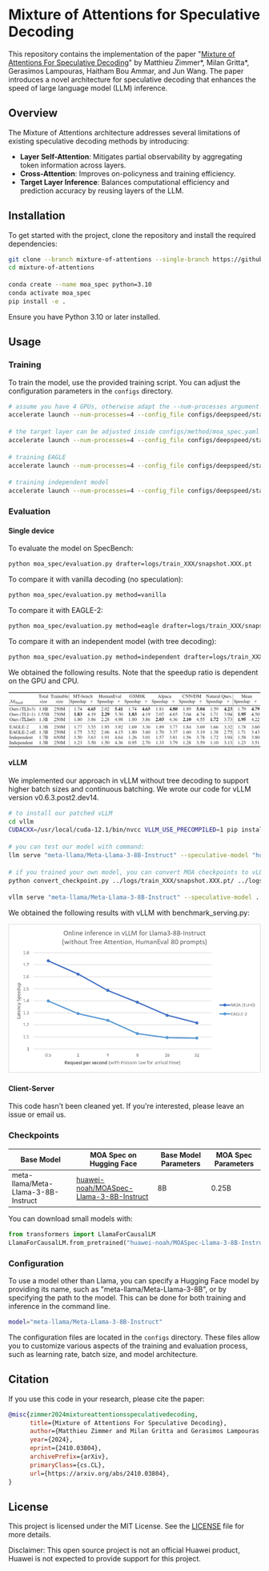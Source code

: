 # Mixture of Attentions for Speculative Decoding

This repository contains the implementation of the paper "[Mixture of Attentions For Speculative Decoding](https://arxiv.org/abs/2410.03804)" by Matthieu Zimmer*, Milan Gritta*, Gerasimos Lampouras, Haitham Bou Ammar, and Jun Wang. The paper introduces a novel architecture for speculative decoding that enhances the speed of large language model (LLM) inference.

## Overview

The Mixture of Attentions architecture addresses several limitations of existing speculative decoding methods by introducing:
- **Layer Self-Attention**: Mitigates partial observability by aggregating token information across layers.
- **Cross-Attention**: Improves on-policyness and training efficiency.
- **Target Layer Inference**: Balances computational efficiency and prediction accuracy by reusing layers of the LLM.

## Installation

To get started with the project, clone the repository and install the required dependencies:

```bash
git clone --branch mixture-of-attentions --single-branch https://github.com/huawei-noah/HEBO.git mixture-of-attentions
cd mixture-of-attentions

conda create --name moa_spec python=3.10
conda activate moa_spec
pip install -e .
```

Ensure you have Python 3.10 or later installed.

## Usage

### Training

To train the model, use the provided training script. You can adjust the configuration parameters in the `configs` directory.

```bash
# assume you have 4 GPUs, otherwise adapt the --num-processes argument
accelerate launch --num-processes=4 --config_file configs/deepspeed/stage0.yaml moa_spec/train.py

# the target layer can be adjusted inside configs/method/moa_spec.yaml or with
accelerate launch --num-processes=4 --config_file configs/deepspeed/stage0.yaml moa_spec/train.py method.model_config.target_layer_inference=1

# training EAGLE
accelerate launch --num-processes=4 --config_file configs/deepspeed/stage0.yaml moa_spec/train.py method=eagle

# training independent model
accelerate launch --num-processes=4 --config_file configs/deepspeed/stage0.yaml moa_spec/train.py method=independent drafter="andrijdavid/Llama3-1B-Base"
```

### Evaluation

#### Single device

To evaluate the model on SpecBench:

```bash
python moa_spec/evaluation.py drafter=logs/train_XXX/snapshot.XXX.pt
```

To compare it with vanilla decoding (no speculation):

```bash
python moa_spec/evaluation.py method=vanilla
```

To compare it with EAGLE-2:

```bash
python moa_spec/evaluation.py method=eagle drafter=logs/train_XXX/snapshot.XXX.pt
```

To compare it with an independent model (with tree decoding):
```bash
python moa_spec/evaluation.py method=independent drafter=logs/train_XXX/snapshot.XXX.pt
```

We obtained the following results. Note that the speedup ratio is dependent on the GPU and CPU. 

![Evaluation with Tree Decoding](data/charts/batch_size_1.png)

#### vLLM
We implemented our approach in vLLM without tree decoding to support higher batch sizes and continuous batching.
We wrote our code for vLLM version v0.6.3.post2.dev14.

```bash
# to install our patched vLLM
cd vllm
CUDACXX=/usr/local/cuda-12.1/bin/nvcc VLLM_USE_PRECOMPILED=1 pip install --editable .

# you can test our model with command:
llm serve "meta-llama/Meta-Llama-3-8B-Instruct" --speculative-model "huawei-noah/MOASpec-Llama-3-8B-Instruct" --num_speculative_tokens 3 --max-model-len 2048 --dtype bfloat16 --enforce-eager 

# if you trained your own model, you can convert MOA checkpoints to vLLM format with this script
python convert_checkpoint.py ../logs/train_XXX/snapshot.XXX.pt/ ../logs/train_XXX/snapshot.XXX.pt.vllm/

vllm serve "meta-llama/Meta-Llama-3-8B-Instruct" --speculative-model ../logs/train_XXX/snapshot.XXX.pt.vllm/ --num_speculative_tokens 3 --max-model-len 2048 --dtype bfloat16 --enforce-eager
```

We obtained the following results with vLLM with benchmark_serving.py:

![Evaluation with vLLM](data/charts/vLLM.png)

#### Client-Server
This code hasn't been cleaned yet. If you're interested, please leave an issue or email us.

### Checkpoints

| Base Model  | MOA Spec on Hugging Face  | Base Model Parameters  | MOA Spec Parameters |
|------|------|------|------|
| meta-llama/Meta-Llama-3-8B-Instruct | [huawei-noah/MOASpec-Llama-3-8B-Instruct](https://huggingface.co/huawei-noah/MOASpec-Llama-3-8B-Instruct) | 8B | 0.25B |

You can download small models with:

```python
from transformers import LlamaForCausalLM
LlamaForCausalLM.from_pretrained("huawei-noah/MOASpec-Llama-3-8B-Instruct")
```

### Configuration

To use a model other than Llama, you can specify a Hugging Face model by providing its name, 
such as "meta-llama/Meta-Llama-3-8B", or by specifying the path to the model. 
This can be done for both training and inference in the command line.

```bash
model="meta-llama/Meta-Llama-3-8B-Instruct"
```

The configuration files are located in the `configs` directory. These files allow you to customize various aspects of the training and evaluation process, such as learning rate, batch size, and model architecture.


## Citation

If you use this code in your research, please cite the paper:

```bibtex
@misc{zimmer2024mixtureattentionsspeculativedecoding,
      title={Mixture of Attentions For Speculative Decoding}, 
      author={Matthieu Zimmer and Milan Gritta and Gerasimos Lampouras and Haitham Bou Ammar and Jun Wang},
      year={2024},
      eprint={2410.03804},
      archivePrefix={arXiv},
      primaryClass={cs.CL},
      url={https://arxiv.org/abs/2410.03804}, 
}
```

## License

This project is licensed under the MIT License. See the [LICENSE](LICENSE) file for more details.

Disclaimer: This open source project is not an official Huawei product, Huawei is not expected to provide support for this project.
